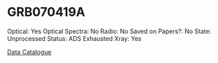 # GRB070419A

Optical: Yes
Optical Spectra: No
Radio: No
Saved on Papers?: No
State: Unprocessed
Status: ADS Exhausted
Xray: Yes

[Data Catalogue](GRB070419A%20b72dc881881b41df9935d4532384a993/Data%20Catalogue%2046616092b3d34d5bb857a9393d258fcc.csv)